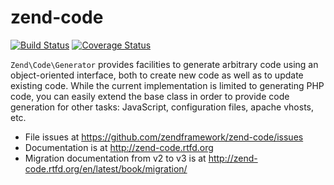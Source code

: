 # zend-code

[![Build Status](https://secure.travis-ci.org/zendframework/zend-code.svg?branch=master)](https://secure.travis-ci.org/zendframework/zend-code)
[![Coverage Status](https://coveralls.io/repos/zendframework/zend-code/badge.svg?branch=master)](https://coveralls.io/r/zendframework/zend-code?branch=master)

`Zend\Code\Generator` provides facilities to generate arbitrary code using an
object-oriented interface, both to create new code as well as to update existing
code. While the current implementation is limited to generating PHP code, you
can easily extend the base class in order to provide code generation for other
tasks: JavaScript, configuration files, apache vhosts, etc.

- File issues at https://github.com/zendframework/zend-code/issues
- Documentation is at http://zend-code.rtfd.org
- Migration documentation from v2 to v3 is at http://zend-code.rtfd.org/en/latest/book/migration/

